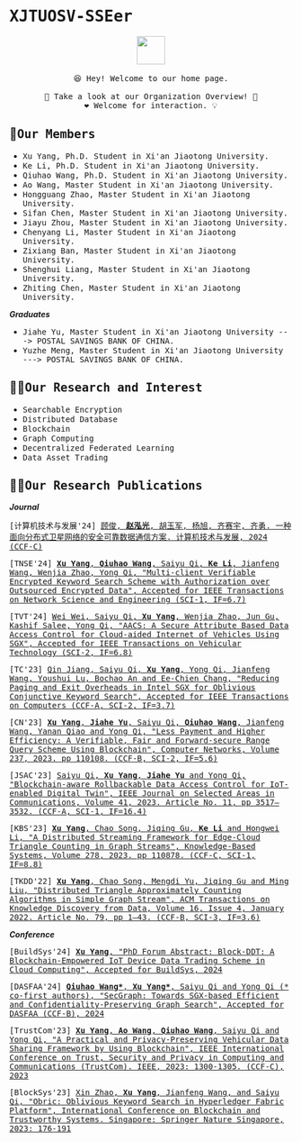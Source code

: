 # <samp>XJTUOSV-SSEer</samp>

<p align="center">
  <img src="https://user-images.githubusercontent.com/5679180/79618120-0daffb80-80be-11ea-819e-d2b0fa904d07.gif" width="50px">
  <br><br />
  <samp>
    😆 Hey! Welcome to our home page.
    <br />
    <br /> 🍉 Take a look at our Organization Overview!  🌱
    <br /> ❤️ Welcome for interaction. 💡
    <br /> 
  </samp>
</p>



## 🧙<samp>Our Members</samp>
* <samp>Xu Yang, Ph.D. Student in Xi'an Jiaotong University.</samp>
* <samp>Ke Li, Ph.D. Student in Xi'an Jiaotong University.</samp>
* <samp>Qiuhao Wang, Ph.D. Student in Xi'an Jiaotong University.</samp>
* <samp>Ao Wang, Master Student in Xi'an Jiaotong University.</samp>
* <samp>Hongguang Zhao, Master Student in Xi'an Jiaotong University.</samp>
* <samp>Sifan Chen, Master Student in Xi'an Jiaotong University.</samp>
* <samp>Jiayu Zhou, Master Student in Xi'an Jiaotong University.</samp>
* <samp>Chenyang Li, Master Student in Xi'an Jiaotong University.</samp>
* <samp>Zixiang Ban, Master Student in Xi'an Jiaotong University.</samp>
* <samp>Shenghui Liang, Master Student in Xi'an Jiaotong University.</samp>
* <samp>Zhiting Chen, Master Student in Xi'an Jiaotong University.</samp>

***Graduates***

* <samp>Jiahe Yu, Master Student in Xi'an Jiaotong University ---> POSTAL SAVINGS BANK OF CHINA.</samp>
* <samp>Yuzhe Meng, Master Student in Xi'an Jiaotong University ---> POSTAL SAVINGS BANK OF CHINA.</samp>

## 🙋‍♀️<samp>Our Research and Interest</samp>

* <samp>Searchable Encryption</samp>
* <samp>Distributed Database</samp>
* <samp>Blockchain</samp>
* <samp>Graph Computing</samp>
* <samp>Decentralized Federated Learning</samp>
* <samp>Data Asset Trading</samp>

## 👩‍💻<samp>Our Research Publications</samp>

***Journal***

<samp>[计算机技术与发展'24] [顾俊, **赵泓光**, 胡玉军, 杨旭, 齐赛宇, 齐勇. 一种面向分布式卫星网络的安全可靠数据通信方案. 计算机技术与发展, 2024 (CCF-C)](https:...)</samp>

<samp>[TNSE'24] [**Xu Yang**, **Qiuhao Wang**, Saiyu Qi, **Ke Li**, Jianfeng Wang, Wenjia Zhao, Yong Qi, "Multi-client Verifiable Encrypted Keyword Search Scheme with Authorization over Outsourced Encrypted Data", Accepted for IEEE Transactions on Network Science and Engineering (SCI-1, IF=6.7)](https://ieeexplore.ieee.org/document/10643298)</samp>

<samp>[TVT'24] [Wei Wei, Saiyu Qi, **Xu Yang**, Wenjia Zhao, Jun Gu, Kashif Salee, Yong Qi, "AACS: A Secure Attribute Based Data Access Control for Cloud-aided Internet of Vehicles Using SGX", Accepted for IEEE Transactions on Vehicular Technology (SCI-2, IF=6.8)](https://ieeexplore.ieee.org/document/10645317)</samp>

<samp>[TC'23] [Qin Jiang, Saiyu Qi, **Xu Yang**, Yong Qi, Jianfeng Wang, Youshui Lu, Bochao An and Ee-Chien Chang, "Reducing Paging and Exit Overheads in Intel SGX for Oblivious Conjunctive Keyword Search", Accepted for IEEE Transactions on Computers (CCF-A, SCI-2, IF=3.7)](https://ieeexplore.ieee.org/document/10141866)</samp>

<samp>[CN'23] [**Xu Yang**, **Jiahe Yu**, Saiyu Qi, **Qiuhao Wang**, Jianfeng Wang, Yanan Qiao and Yong Qi, "Less Payment and Higher Efficiency: A Verifiable, Fair and Forward-secure Range Query Scheme Using Blockchain", Computer Networks, Volume 237, 2023. pp 110108. (CCF-B, SCI-2, IF=5.6)](https://www.sciencedirect.com/science/article/pii/S1389128623005534?via%3Dihub)</samp>

<samp>[JSAC'23] [Saiyu Qi, **Xu Yang**, **Jiahe Yu** and Yong Qi, "Blockchain-aware Rollbackable Data Access Control for IoT-enabled Digital Twin", IEEE Journal on Selected Areas in Communications, Volume 41, 2023. Article No. 11, pp 3517–3532. (CCF-A, SCI-1, IF=16.4)](https://ieeexplore.ieee.org/abstract/document/10239228)</samp>

<samp>[KBS'23] [**Xu Yang**, Chao Song, Jiqing Gu, **Ke Li** and Hongwei Li, "A Distributed Streaming Framework for Edge-Cloud Triangle Counting in Graph Streams", Knowledge-Based Systems, Volume 278, 2023. pp 110878.  (CCF-C, SCI-1, IF=8.8)](https://www.sciencedirect.com/science/article/pii/S0950705123006287?via%3Dihub)</samp>

<samp>[TKDD'22] [**Xu Yang**, Chao Song, Mengdi Yu, Jiqing Gu and Ming Liu, "Distributed Triangle Approximately Counting Algorithms in Simple Graph Stream", ACM Transactions on Knowledge Discovery from Data, Volume 16, Issue 4, January 2022. Article No. 79, pp 1–43. (CCF-B, SCI-3, IF=3.6)](https://dl.acm.org/doi/10.1145/3494562)</samp>

***Conference***

<samp>[BuildSys'24] [**Xu Yang**, "PhD Forum Abstract: Block-DDT: A Blockchain-Empowered IoT Device Data Trading Scheme in Cloud Computing", Accepted for BuildSys, 2024](https://....)</samp>

<samp>[DASFAA'24] [**Qiuhao Wang\***, **Xu Yang\***, Saiyu Qi and Yong Qi  (\* co-first authors), "SecGraph: Towards SGX-based Efficient and Confidentiality-Preserving Graph Search", Accepted for DASFAA (CCF-B), 2024](https://arxiv.org/abs/2403.19531)</samp>

<samp>[TrustCom'23] [**Xu Yang**, **Ao Wang**, **Qiuhao Wang**, Saiyu Qi and Yong Qi, "A Practical and Privacy-Preserving Vehicular Data Sharing Framework by Using Blockchain", IEEE International Conference on Trust, Security and Privacy in Computing and Communications (TrustCom). IEEE, 2023: 1300-1305. (CCF-C), 2023](https://ieeexplore.ieee.org/document/10538824)</samp>

<samp>[BlockSys'23] [Xin Zhao, **Xu Yang**, Jianfeng Wang, and Saiyu Qi, "Obric: Oblivious Keyword Search in Hyperledger Fabric Platform", International Conference on Blockchain and Trustworthy Systems. Singapore: Springer Nature Singapore, 2023: 176-191](https://link.springer.com/chapter/10.1007/978-981-99-8104-5_14)</samp>

